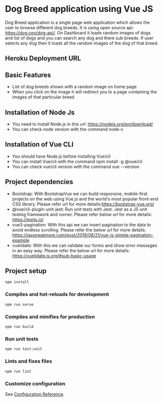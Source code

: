 # Dog Breed application using Vue JS
Dog Breed application is a single page web application which allows the user to browse different dog breeds. It is using open source api: https://dog.ceo/dog-api/. On Dashboard it loads random images of dogs and list of dogs and you can search any dog and there sub breeds. If user selects any dog then it loads all the random images of the dog of that breed.

## Heroku Deployment URL


## Basic Features
* List of dog breeds shown with a random image on home page
* When you click on the image it will redirect you to a page containing the images of that particular breed

## Installation of Node Js
* You need to install Node.js in this url: https://nodejs.org/en/download/
* You can check node version with the command node-v


## Installation of Vue CLI
* You should have Node.js before installing Vue/cli
* You can install Vue/cli with the command npm install -g @vue/cli
* You can check vue/cli version with the command vue --version

## Project dependencies
* Bootstrap:  With BootstrapVue we can build responsive, mobile-first projects on the web using Vue.js and the world's most popular front-end CSS library. Please refer url for more details:https://bootstrap-vue.org/
* @vue/cli-plugin-unit-jest: Run unit tests with Jest. Jest as a JS unit testing framework and runner. Please refer below url for more details: https://jestjs.io/
* vue3-pagination: With this api we can insert pagination to the data to avoid endless scrolling. Please refer the below url for more details: https://jasonwatmore.com/post/2019/08/21/vue-js-simple-pagination-example
* vuelidate: With this we can validate our forms and show error messages in an easy way. Please refer the below url for more details: https://vuelidate.js.org/#sub-basic-usage



## Project setup
```
npm install
```

### Compiles and hot-reloads for development
```
npm run serve
```

### Compiles and minifies for production
```
npm run build
```

### Run unit tests
```
npm run test:unit

```

### Lints and fixes files
```
npm run lint
```

### Customize configuration
See [Configuration Reference](https://cli.vuejs.org/config/).